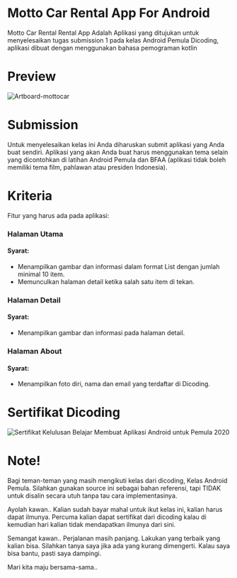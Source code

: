 # Motto Car Rental App For Android
Motto Car Rental Rental App
Adalah Aplikasi yang ditujukan untuk menyelesaikan tugas submission 1 pada kelas Android Pemula Dicoding, aplikasi dibuat dengan menggunakan bahasa pemograman kotlin

# Preview
![Artboard-mottocar](https://user-images.githubusercontent.com/50509675/83852983-ce596f00-a73e-11ea-8f7c-7a6226f947b3.png)

# Submission
Untuk menyelesaikan kelas ini Anda diharuskan submit aplikasi yang Anda buat sendiri. Aplikasi yang akan Anda buat harus menggunakan tema selain yang dicontohkan di latihan Android Pemula dan BFAA (aplikasi tidak boleh memiliki tema film, pahlawan atau presiden Indonesia).

# Kriteria
Fitur yang harus ada pada aplikasi:

### Halaman Utama
#### Syarat:
* Menampilkan gambar dan informasi dalam format List dengan jumlah minimal 10 item.
* Memunculkan halaman detail ketika salah satu item di tekan.

### Halaman Detail
#### Syarat:
* Menampilkan gambar dan informasi pada halaman detail.

### Halaman About
#### Syarat:
* Menampilkan foto diri, nama dan email yang terdaftar di Dicoding.

# Sertifikat Dicoding
![Sertifikat Kelulusan Belajar Membuat Aplikasi Android untuk Pemula  2020](https://user-images.githubusercontent.com/50509675/83855526-673db980-a742-11ea-88e8-2ebdc2a3e809.png)

# Note! 
Bagi teman-teman yang masih mengikuti kelas dari dicoding, Kelas Android Pemula. Silahkan gunakan source ini sebagai bahan referensi, tapi TIDAK untuk disalin secara utuh tanpa tau cara implementasinya.

Ayolah kawan.. Kalian sudah bayar mahal untuk ikut kelas ini, kalian harus dapat ilmunya. Percuma kalian dapat sertifikat dari dicoding kalau di kemudian hari kalian tidak mendapatkan ilmunya dari sini.

Semangat kawan.. Perjalanan masih panjang. Lakukan yang terbaik yang kalian bisa. Silahkan tanya saya jika ada yang kurang dimengerti. Kalau saya bisa bantu, pasti saya dampingi.

Mari kita maju bersama-sama..


